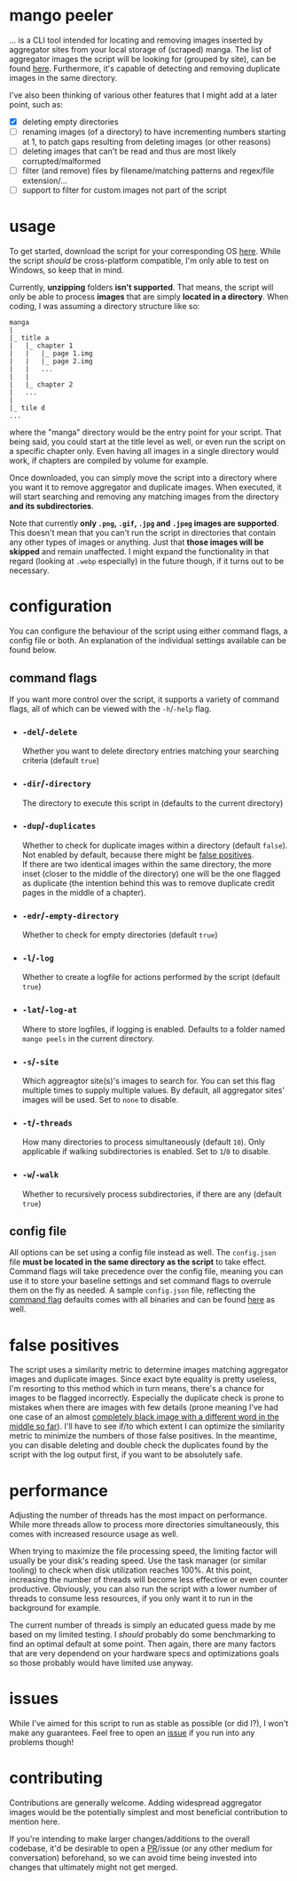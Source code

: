 # mango peeler

... is a CLI tool intended for locating and removing images inserted by aggregator sites from your local storage of (scraped) manga. The list of aggregator images the script will be looking for (grouped by site), can be found [here](https://github.com/valdotle/mangopeeler/tree/main/images). Furthermore, it's capable of detecting and removing duplicate images in the same directory.

I've also been thinking of various other features that I might add at a later point, such as:

-   [x] deleting empty directories
-   [ ] renaming images (of a directory) to have incrementing numbers starting at 1, to patch gaps resulting from deleting images (or other reasons)
-   [ ] deleting images that can't be read and thus are most likely corrupted/malformed
-   [ ] filter (and remove) files by filename/matching patterns and regex/file extension/...
-   [ ] support to filter for custom images not part of the script

# usage

To get started, download the script for your corresponding OS [here](https://github.com/valdotle/mangopeeler/releases/latest). While the script _should_ be cross-platform compatible, I'm only able to test on Windows, so keep that in mind.

Currently, **unzipping** folders **isn't supported**. That means, the script will only be able to process **images** that are simply **located in a directory**. When coding, I was assuming a directory structure like so:

```
manga
|
|_ title a
|   |_ chapter 1
|   |   |_ page 1.img
|   |   |_ page 2.img
|   |   ...
|   |
|   |_ chapter 2
|   ...
|
|_ tile d
...
```

where the "manga" directory would be the entry point for your script. That being said, you could start at the title level as well, or even run the script on a specific chapter only. Even having all images in a single directory would work, if chapters are compiled by volume for example.

Once downloaded, you can simply move the script into a directory where you want it to remove aggregator and duplicate images. When executed, it will start searching and removing any matching images from the directory **and its subdirectories**.

Note that currently **only `.png`, `.gif`, `.jpg` and `.jpeg` images are supported**. This doesn't mean that you can't run the script in directories that contain any other types of images or anything. Just that **those images will be skipped** and remain unaffected. I might expand the functionality in that regard (looking at `.webp` especially) in the future though, if it turns out to be necessary.

# configuration

You can configure the behaviour of the script using either command flags, a config file or both. An explanation of the individual settings available can be found below.

## command flags

If you want more control over the script, it supports a variety of command flags, all of which can be viewed with the `-h`/`-help` flag.

-   ### `-del`/`-delete`
    Whether you want to delete directory entries matching your searching criteria (default `true`)
-   ### `-dir`/`-directory`
    The directory to execute this script in (defaults to the current directory)
-   ### `-dup`/`-duplicates`
    Whether to check for duplicate images within a directory (default `false`). Not enabled by default, because there might be [false positives](#false-positives).<br>
    If there are two identical images within the same directory, the more inset (closer to the middle of the directory) one will be the one flagged as duplicate (the intention behind this was to remove duplicate credit pages in the middle of a chapter).
-   ### `-edr`/`-empty-directory`
    Whether to check for empty directories (default `true`)
-   ### `-l`/`-log`
    Whether to create a logfile for actions performed by the script (default `true`)
-   ### `-lat`/`-log-at`
    Where to store logfiles, if logging is enabled. Defaults to a folder named `mango peels` in the current directory.
-   ### `-s`/`-site`
    Which aggreagtor site(s)'s images to search for. You can set this flag multiple times to supply multiple values. By default, all aggregator sites' images will be used. Set to `none` to disable.
-   ### `-t`/`-threads`
    How many directories to process simultaneously (default `10`). Only applicable if walking subdirectories is enabled. Set to `1`/`0` to disable.
-   ### `-w`/`-walk`
    Whether to recursively process subdirectories, if there are any (default `true`)

## config file

All options can be set using a config file instead as well. The `config.json` file **must be located in the same directory as the script** to take effect. Command flags will take precedence over the config file, meaning you can use it to store your baseline settings and set command flags to overrule them on the fly as needed. A sample `config.json` file, reflecting the [command flag](#command-flags) defaults comes with all binaries and can be found [here](https://github.com/valdotle/mangopeeler/tree/main/config.json) as well.

# false positives

The script uses a similarity metric to determine images matching aggregator images and duplicate images. Since exact byte equality is pretty useless, I'm resorting to this method which in turn means, there's a chance for images to be flagged incorrectly. Especially the duplicate check is prone to mistakes when there are images with few details (prone meaning I've had one case of an almost [completely black image with a different word in the middle so far](https://github.com/valdotle/mangopeeler/tree/main/false-positives)). I'll have to see if/to which extent I can optimize the similarity metric to minimize the numbers of those false positives. In the meantime, you can disable deleting and double check the duplicates found by the script with the log output first, if you want to be absolutely safe.

# performance

Adjusting the number of threads has the most impact on performance. While more threads allow to process more directories simultaneously, this comes with increased resource usage as well.

When trying to maximize the file processing speed, the limiting factor will usually be your disk's reading speed. Use the task manager (or similar tooling) to check when disk utilization reaches 100%. At this point, increasing the number of threads will become less effective or even counter productive. Obviously, you can also run the script with a lower number of threads to consume less resources, if you only want it to run in the background for example.

The current number of threads is simply an educated guess made by me based on my limited testing. I _should_ probably do some benchmarking to find an optimal default at some point. Then again, there are many factors that are very dependend on your hardware specs and optimizations goals so those probably would have limited use anyway.

# issues

While I've aimed for this script to run as stable as possible (or did I?), I won't make any guarantees. Feel free to open an [issue](https://github.com/valdotle/mangopeeler/issues) if you run into any problems though!

# contributing

Contributions are generally welcome. Adding widespread aggregator images would be the potentially simplest and most beneficial contribution to mention here.

If you're intending to make larger changes/additions to the overall codebase, it'd be desirable to open a [PR](https://github.com/valdotle/mangopeeler/pulls)/issue (or any other medium for conversation) beforehand, so we can avoid time being invested into changes that ultimately might not get merged.
